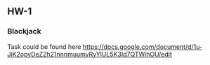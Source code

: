 ## HW-1
### Blackjack

Task could be found here
https://docs.google.com/document/d/1u-JiK2opyDeZ2h21nnnmuumyRyYlUL5K3Id7QTWihOU/edit
